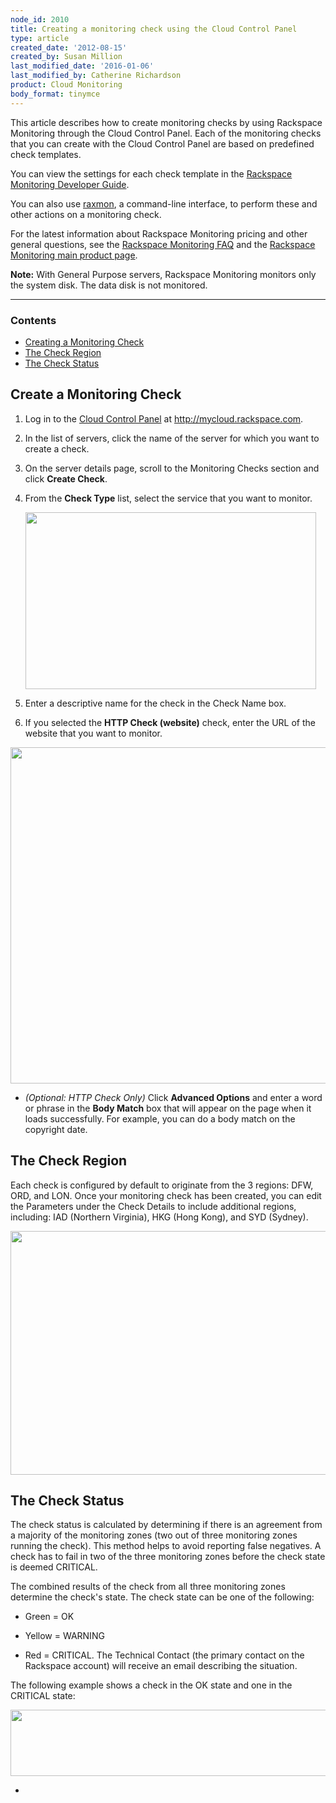 ```yaml
---
node_id: 2010
title: Creating a monitoring check using the Cloud Control Panel
type: article
created_date: '2012-08-15'
created_by: Susan Million
last_modified_date: '2016-01-06'
last_modified_by: Catherine Richardson
product: Cloud Monitoring
body_format: tinymce
---
```


This article describes how to create monitoring checks by using
Rackspace Monitoring through the Cloud Control Panel. Each of the
monitoring checks that you can create with the Cloud Control Panel are
based on predefined check templates.

You can view the settings for each check template in the [Rackspace
Monitoring Developer
Guide](https://developer.rackspace.com/docs/cloud-monitoring/v1/developer-guide/#alarm-example-operations).

You can also use
[raxmon](/how-to/getting-started-with-rackspace-monitoring-cli),
a command-line interface, to perform these and other actions on a
monitoring check.

For the latest information about Rackspace Monitoring pricing and other
general questions, see the [Rackspace Monitoring
FAQ](/how-to/rackspace-monitoring-faq)
and the [Rackspace Monitoring main product
page](http://www.rackspace.com/cloud/monitoring/).

**Note:** With General Purpose servers, Rackspace Monitoring monitors
only the system disk. The data disk is not monitored.

------------------------------------------------------------------------

### Contents

-   [Creating a Monitoring Check](#Create)
-   [The Check Region](#ChkRegion)
-   [The Check Status](#ChkStatus)

Create a Monitoring Check
-----------------------------

1.  Log in to the [Cloud Control
    Panel](https://mycloud.rackspace.com/) at
    <http://mycloud.rackspace.com>.
2.  In the list of servers, click the name of the server for which you
    want to create a check.
3.  On the server details page, scroll to the Monitoring Checks section
    and click **Create Check**.
4.  From the **Check Type** list, select the service that you want
    to monitor.

    <img src="https://8026b2e3760e2433679c-fffceaebb8c6ee053c935e8915a3fbe7.ssl.cf2.rackcdn.com/field/image/CreateCheck.png" width="465" height="283" />


5.  Enter a descriptive name for the check in the Check Name box.
6.  If you selected the **HTTP Check (website)** check, enter the URL of
    the website that you want to monitor.



 <img src="https://8026b2e3760e2433679c-fffceaebb8c6ee053c935e8915a3fbe7.ssl.cf2.rackcdn.com/field/image/CheckDetails3.png" width="542" height="538" />

-   *(Optional: HTTP Check Only)* Click **Advanced Options** and enter a
    word or phrase in the **Body Match** box that will appear on the
    page when it loads successfully. For example, you can do a body
    match on the copyright date.



The Check Region
--------------------

Each check is configured by default to originate from the 3 regions:
DFW, ORD, and LON. Once your monitoring check has been created, you can
edit the Parameters under the Check Details to include additional
regions, including: IAD (Northern Virginia), HKG (Hong Kong), and SYD
(Sydney).

<img src="https://8026b2e3760e2433679c-fffceaebb8c6ee053c935e8915a3fbe7.ssl.cf2.rackcdn.com/field/image/EditMonitoringParam.png" width="715" height="390" />



The Check Status
--------------------

The check status is calculated by determining if there is an agreement
from a majority of the monitoring zones (two out of three monitoring
zones running the check). This method helps to avoid reporting false
negatives. A check has to fail in two of the three monitoring zones
before the check state is deemed CRITICAL.

The combined results of the check from all three monitoring zones
determine the check's state. The check state can be one of the
following:

-   Green = OK

-   Yellow = WARNING

-   Red = CRITICAL. The Technical Contact (the primary contact on the
    Rackspace account) will receive an email describing the situation.

The following example shows a check in the OK state and one in the
CRITICAL state:

<img src="https://8026b2e3760e2433679c-fffceaebb8c6ee053c935e8915a3fbe7.ssl.cf2.rackcdn.com/field/image/Check%20Status_0.png" width="534" height="106" />


-



